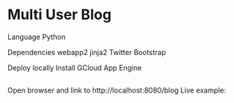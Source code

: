 # Multi User Blog  

Language
Python


Dependencies
webapp2
jinja2
Twitter Bootstrap

Deploy locally
Install GCloud App Engine

```python dev_appserver.py .
```
Open browser and link to http://localhost:8080/blog
Live example:
